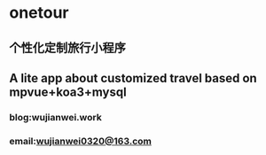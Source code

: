 # onetour 
## 个性化定制旅行小程序
## A lite app about customized travel based on mpvue+koa3+mysql
### blog:wujianwei.work
### email:wujianwei0320@163.com

